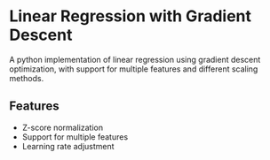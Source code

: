 # Linear Regression with Gradient Descent

A python implementation of linear regression using gradient descent optimization, with support for multiple features and different scaling methods.

## Features
- Z-score normalization
- Support for multiple features
- Learning rate adjustment
